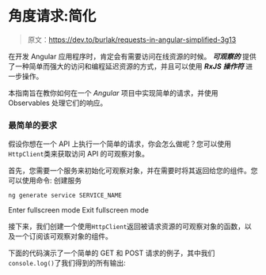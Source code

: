 # 角度请求:简化

> 原文：<https://dev.to/burlak/requests-in-angular-simplified-3g13>

在开发 Angular 应用程序时，肯定会有需要访问在线资源的时候。 ***可观察的*** 提供了一种简单而强大的访问和编程延迟资源的方式，并且可以使用 ***RxJS 操作符*** 进一步操作。

本指南旨在教你如何在一个 *Angular* 项目中实现简单的请求，并使用 Observables 处理它们的响应。

### 最简单的要求

假设你想在一个 API 上执行一个简单的请求，你会怎么做呢？您可以使用`HttpClient`类来获取访问 API 的可观察对象。

首先，您需要一个服务来初始化可观察对象，并在需要时将其返回给您的组件。您可以使用命令:
创建服务

```
ng generate service SERVICE_NAME 
```

Enter fullscreen mode Exit fullscreen mode

接下来，我们创建一个使用`HttpClient`返回被请求资源的可观察对象的函数，以及一个订阅该可观察对象的组件。

下面的代码演示了一个简单的 GET 和 POST 请求的例子，其中我们`console.log()`了我们得到的所有输出: